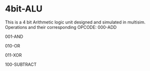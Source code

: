 # 4bit-ALU
This is a 4 bit Arithmetic logic unit designed and simulated in multisim.
Operations and their corresponding OPCODE:
000-ADD

001-AND

010-OR

011-XOR

100-SUBTRACT
